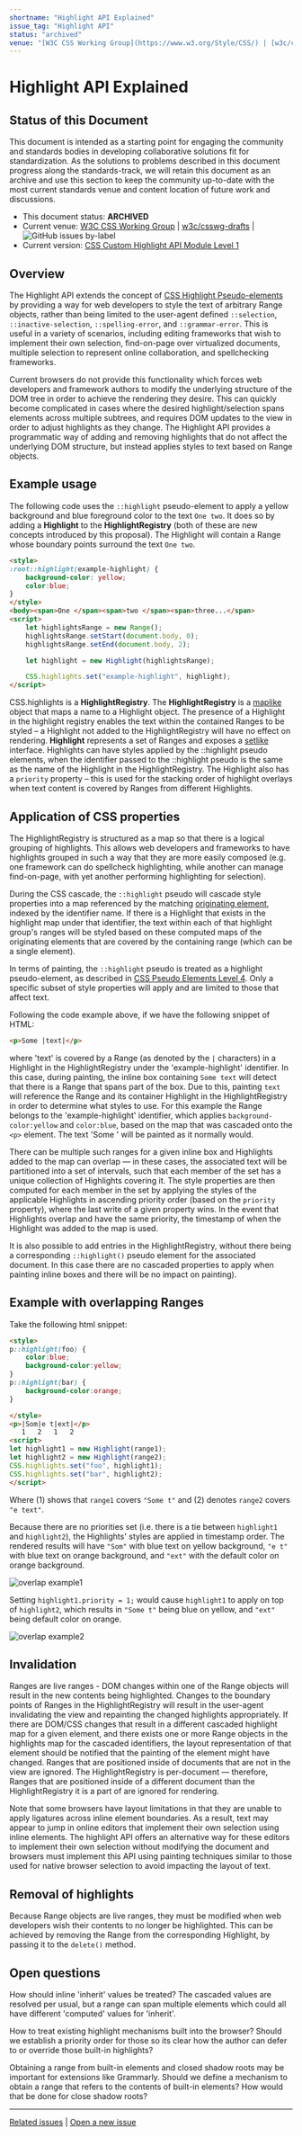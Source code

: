 ```yaml
---
shortname: "Highlight API Explained"
issue_tag: "Highlight API"
status: "archived"
venue: "[W3C CSS Working Group](https://www.w3.org/Style/CSS/) | [w3c/csswg-drafts](https://github.com/w3c/csswg-drafts) | ![GitHub issues by-label](https://img.shields.io/github/issues/w3c/csswg-drafts/css-highlight-api-1)"
---
```


# Highlight API Explained

## Status of this Document
This document is intended as a starting point for engaging the community and standards bodies in developing collaborative solutions fit for standardization. As the solutions to problems described in this document progress along the standards-track, we will retain this document as an archive and use this section to keep the community up-to-date with the most current standards venue and content location of future work and discussions.
* This document status: **ARCHIVED**
* Current venue: [W3C CSS Working Group](https://www.w3.org/Style/CSS/) | [w3c/csswg-drafts](https://github.com/w3c/csswg-drafts) | ![GitHub issues by-label](https://img.shields.io/github/issues/w3c/csswg-drafts/css-highlight-api-1)
* Current version: [CSS Custom Highlight API Module Level 1](https://drafts.csswg.org/css-highlight-api-1/)

## Overview

The Highlight API extends the concept of [CSS Highlight Pseudo-elements](https://drafts.csswg.org/css-pseudo-4/#highlight-pseudos) by providing a way for web developers to style the text of arbitrary Range objects, rather than being limited to the user-agent defined ```::selection```, ```::inactive-selection```, ```::spelling-error```, and ```::grammar-error```. This is useful in a variety of scenarios, including editing frameworks that wish to implement their own selection, find-on-page over virtualized documents, multiple selection to represent online collaboration, and spellchecking frameworks.

Current browsers do not provide this functionality which forces web developers and framework authors to modify the underlying structure of the DOM tree in order to achieve the rendering they desire. This can quickly become complicated in cases where the desired highlight/selection spans elements across multiple subtrees, and requires DOM updates to the view in order to adjust highlights as they change. The Highlight API provides a programmatic way of adding and removing highlights that do not affect the underlying DOM structure, but instead applies styles to text based on Range objects.

## Example usage

The following code uses the ```::highlight``` pseudo-element to apply a yellow background and blue foreground color to the text ```One two```. It does so by adding a **Highlight** to the **HighlightRegistry** (both of these are new concepts introduced by this proposal). The Highlight will contain a Range whose boundary points surround the text ```One two```.

```html
<style>
:root::highlight(example-highlight) {
    background-color: yellow;
    color:blue;
}
</style>
<body><span>One </span><span>two </span><span>three...</span>
<script>
    let highlightsRange = new Range();
    highlightsRange.setStart(document.body, 0);
    highlightsRange.setEnd(document.body, 2);

    let highlight = new Highlight(highlightsRange);

    CSS.highlights.set("example-highlight", highlight);
</script>
```

CSS.highlights is a **HighlightRegistry**. The **HighlightRegistry** is a [maplike](https://heycam.github.io/webidl/#idl-maplike) object that maps a name to a Highlight object. The presence of a Highlight in the highlight registry enables the text within the contained Ranges to be styled – a Highlight not added to the HighlightRegistry will have no effect on rendering. **Highlight** represents a set of Ranges and exposes a [setlike](https://heycam.github.io/webidl/#idl-setlike) interface. Highlights can have styles applied by the ::highlight pseudo elements, when the identifier passed to the ::highlight pseudo is the same as the name of the Highlight in the HighlightRegistry. The Highlight also has a `priority` property – this is used for the stacking order of highlight overlays when text content is covered by Ranges from different Highlights.

## Application of CSS properties

The HighlightRegistry is structured as a map so that there is a logical grouping of highlights. This allows web developers and frameworks to have highlights grouped in such a way that they are more easily composed (e.g. one framework can do spellcheck highlighting, while another can manage find-on-page, with yet another performing highlighting for selection).

During the CSS cascade, the ```::highlight``` pseudo will cascade style properties into a map referenced by the matching [originating element](https://drafts.csswg.org/selectors-4/#originating-element), indexed by the identifier name. If there is a Highlight that exists in the highlight map under that identifier, the text within each of that highlight group's ranges will be styled based on these computed maps of the originating elements that are covered by the containing range (which can be a single element).

In terms of painting, the ```::highlight``` pseudo is treated as a highlight pseudo-element, as described in [CSS Pseudo Elements Level 4](https://drafts.csswg.org/css-pseudo-4/#highlight-pseudos). Only a specific subset of style properties will apply and are limited to those that affect text.

Following the code example above, if we have the following snippet of HTML:

```html
<p>Some |text|</p>
```

where 'text' is covered by a Range (as denoted by the ```|``` characters) in a Highlight in the HighlightRegistry under the 'example-highlight' identifier. In this case, during painting, the inline box containing ```Some text``` will detect that there is a Range that spans part of the box. Due to this, painting ```text``` will reference the Range and its container  Highlight in the HighlightRegistry in order to determine what styles to use. For this example the Range belongs to the 'example-highlight' identifier, which applies ```background-color:yellow``` and ```color:blue```, based on the map that was cascaded onto the ```<p>``` element. The text 'Some ' will be painted as it normally would.

There can be multiple such ranges for a given inline box and Highlights added to the map can overlap &mdash; in these cases, the associated text will be partitioned into a set of intervals, such that each member of the set has a unique collection of Highlights covering it. The style properties are then computed for each member in the set by applying the styles of the applicable Highlights in ascending priority order (based on the ```priority``` property), where the last write of a given property wins. In the event that Highlights overlap and have the same priority, the timestamp of when the Highlight was added to the map is used.

It is also possible to add entries in the HighlightRegistry, without there being a corresponding ```::highlight()``` pseudo element for the associated document. In this case there are no cascaded properties to apply when painting inline boxes and there will be no impact on painting).

## Example with overlapping Ranges

Take the following html snippet:
```html
<style>
p::highlight(foo) {
    color:blue;
    background-color:yellow;
}
p::highlight(bar) {
    background-color:orange;
}

</style>
<p>|Som|e t|ext|</p>
   1   2   1   2
<script>
let highlight1 = new Highlight(range1);
let highlight2 = new Highlight(range2);
CSS.highlights.set("foo", highlight1);
CSS.highlights.set("bar", highlight2);
</script>
```
Where (1) shows that ```range1``` covers ```"Some t"``` and (2) denotes ```range2``` covers ```"e text"```.

Because there are no priorities set (i.e. there is a tie between ```highlight1``` and ```highlight2```), the Highlights' styles are applied in timestamp order. The rendered results will have ```"Som"``` with blue text on yellow background, ```"e t"``` with blue text on orange background, and ```"ext"``` with the default color on orange background.

![overlap example1](overlap_example1.png)

Setting ```highlight1.priority = 1;``` would cause ```highlight1``` to apply on top of ```highlight2```, which results in ```"Some t"``` being blue on yellow, and ```"ext"``` being default color on orange.

![overlap example2](overlap_example2.png)

## Invalidation

Ranges are live ranges - DOM changes within one of the Range objects will result in the new contents being highlighted. Changes to the boundary points of Ranges in the HighlightRegistry will result in the user-agent invalidating the view and repainting the changed highlights appropriately. If there are DOM/CSS changes that result in a different cascaded highlight map for a given element, and there exists one or more Range objects in the highlights map for the cascaded identifiers, the layout representation of that element should be notified that the painting of the element might have changed. Ranges that are positioned inside of documents that are not in the view are ignored. The HighlightRegistry is per-document &mdash; therefore, Ranges that are positioned inside of a different document than the HighlightRegistry it is a part of are ignored for rendering.

Note that some browsers have layout limitations in that they are unable to apply ligatures across inline element boundaries.  As a result, text may appear to jump in online editors that implement their own selection using inline elements.  The highlight API offers an alternative way for these editors to implement their own selection without modifying the document and browsers must implement this API using painting techniques similar to those used for native browser selection to avoid impacting the layout of text.

## Removal of highlights

Because Range objects are live ranges, they must be modified when web developers wish their contents to no longer be highlighted. This can be achieved by removing the Range from the corresponding Highlight, by passing it to the ```delete()``` method.

## Open questions

How should inline 'inherit' values be treated? The cascaded values are resolved per usual, but a range can span multiple elements which could all have different 'computed' values for 'inherit'.

How to treat existing highlight mechanisms built into the browser?  Should we establish a priority order for those so its clear how the author can defer to or override those built-in highlights?

Obtaining a range from built-in elements and closed shadow roots may be important for extensions like Grammarly.  Should we define a mechanism to obtain a range that refers to the contents of built-in elements?  How would that be done for close shadow roots?

---
[Related issues](https://github.com/MicrosoftEdge/MSEdgeExplainers/labels/Highlight%20API) | [Open a new issue](https://github.com/MicrosoftEdge/MSEdgeExplainers/issues/new?title=%5BHighlight%20API%5D)
